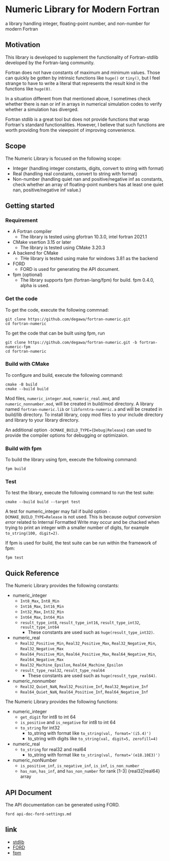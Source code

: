# Numeric Library for Modern Fortran

a library handling integer, floating-point number, and non-number for modern Fortran

## Motivation
This library is developed to supplement the functionality of Fortran-stdlib developed by the Fortran-lang community.

Fortran does not have constants of maximum and minimum values. Those can quickly be gotten by intrinsic functions like `huge()` or `tiny()`, but I feel strange to have to write a literal that represents the result kind in the functions like `huge(0)`.

In a situation different from that mentioned above, I sometimes check whether there is nan or inf in arrays in numerical simulation codes to verify whether a simulation has diverged.

Fortran stdlib is a great tool but does not provide functions that wrap Fortran's standard functionalities. However, I believe that such functions are worth providing from the viewpoint of improving convenience.

## Scope
The Numeric Library is focused on the following scope:

- Integer (handling integer constants, digits, convert to string with format)
- Real (handling real constants, convert to string with format)
- Non-number (handling quiet nan and positive/negative inf as constants, check whether an array of floating-point numbers has at least one quiet nan, positive/negative inf value.)

## Getting started
### Requirement
- A Fortran compiler
    - The library is tested using gfortran 10.3.0, intel fortran 2021.1
- CMake vsertion 3.15 or later
    - The library is tested using CMake 3.20.3
- A backend for CMake
    - THe library is tested using make for windows 3.81 as the backend
- FORD
    - FORD is used for generating the API document.
- fpm (optional)
    - The library supports fpm (fortran-lang/fpm) for build. fpm 0.4.0, alpha is used.

### Get the code
To get the code, execute the following commnad:

```console
git clone https://github.com/degawa/fortran-numeric.git
cd fortran-numeric
```

To get the code that can be built using fpm, run

```console
git clone https://github.com/degawa/fortran-numeric.git -b fortran-numeric-fpm
cd fortran-numeric
```

### Build with CMake
To configure and build, execute the following command:

```console
cmake -B build
cmake --build build
```

Mod files, `numeric_integer.mod`, `numeric_real.mod`, and `numeric_nonnumber.mod`, will be created in build/mod directory.
A library named `fortran-numeric.lib` or `libforntra-numeric.a` and will be created in build/lib directory.
To install library, copy mod files to your include directory and library to your library directory.

An additional option `-DCMAKE_BUILD_TYPE={Debug|Release}` can used to provide the compiler options for debugging or optimizaion.

### Build with fpm
To build the library using fpm, execute the following command:

```console
fpm build
```

### Test
To test the library, execute the following command to run the test suite:

```console
cmake --build build --target test
```

A test for numeric_integer may fail if build option `-DCMAKE_BUILD_TYPE=Release` is not used.
This is because *output conversion error* related to Internal Formatted Write may occur and be chacked when trying to print an integer with a smaller number of digits, for example `to_string(100, digit=2)`.

If fpm is used for build, the test suite can be run within the framework of fpm:

```console
fpm test
```

## Quick Reference
The Numeric Library provides the following constants:

- numeric_integer
    - `Int8_Max`, `Int8_Min`
    - `Int16_Max`, `Int16_Min`
    - `Int32_Max`, `Int32_Min`
    - `Int64_Max`, `Int64_Min`
    - `result_type_int8`, `result_type_int16`, `result_type_int32`, `result_type_int64`
        - These constants are used such as `huge(result_type_int32)`.
- numeric_real
    - `Real32_Positive_Min`, `Real32_Positive_Max`, `Real32_Negative_Min`, `Real32_Negative_Max`
    - `Real64_Positive_Min`, `Real64_Positive_Max`, `Real64_Negative_Min`, `Real64_Negative_Max`
    - `Real32_Machine_Epsilon`, `Real64_Machine_Epsilon`
    - `result_type_real32`, `result_type_real64`
        - These constants are used such as `huge(result_type_real64)`.
- numeric_nonnumber
    - `Real32_Quiet_NaN`, `Real32_Positive_Inf`, `Real32_Negative_Inf`
    - `Real64_Quiet_NaN`, `Real64_Positive_Inf`, `Real64_Negative_Inf`

The Numeric Library provides the following functions:
- numeric_integer
    - `get_digit` for int8 to int 64
    - `is_positive` and `is_negative` for int8 to int 64
    - `to_string` for int32
        - to_string with format like `to_string(val, format='(i5.4)')`
        - to_string with digits like `to_string(val, digit=5, zerofill=4)`
- numeric_real
    - `to_string` for real32 and real64
        - to_string with format like `to_string(val, format='(e18.10E3)')`
- numeric_nonNumber
    - `is_positive_inf`, `is_negative_inf`, `is_inf`, `is_non_number`
    - `has_nan`, `has_inf`, and `has_non_number` for rank [1-3] {real32|real64} array

## API Document
The API documentation can be generated using FORD.

```console
ford api-doc-ford-settings.md
```

## link
- [stdlib](https://github.com/fortran-lang/stdlib)
- [FORD](https://github.com/Fortran-FOSS-Programmers/ford)
- [fpm](https://github.com/fortran-lang/fpm)
